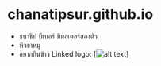 # chanatipsur.github.io
* ชนาธิป บีเบอร์ มีมอเตอร์สองตัว
* หิวขาหมู
* อยากกินข้าว
Linked logo: [![alt text](https://www.facebook.com/148018999222206/photos/a.148020729222033/534169570607145/ "Title")]